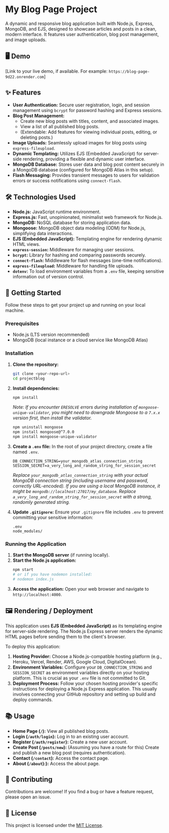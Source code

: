 # My Blog Page Project

A dynamic and responsive blog application built with Node.js, Express, MongoDB, and EJS, designed to showcase articles and posts in a clean, modern interface. It features user authentication, blog post management, and image uploads.

## 🖥️ Demo

[Link to your live demo, if available. For example: `https://blog-page-9d22.onrender.com`]

## ✨ Features

* **User Authentication:** Secure user registration, login, and session management using `bcrypt` for password hashing and Express sessions.
* **Blog Post Management:**
    * Create new blog posts with titles, content, and associated images.
    * View a list of all published blog posts.
    * (Extendable: Add features for viewing individual posts, editing, or deleting posts.)
* **Image Uploads:** Seamlessly upload images for blog posts using `express-fileupload`.
* **Dynamic Templating:** Utilizes EJS (Embedded JavaScript) for server-side rendering, providing a flexible and dynamic user interface.
* **MongoDB Database:** Stores user data and blog post content securely in a MongoDB database (configured for MongoDB Atlas in this setup).
* **Flash Messaging:** Provides transient messages to users for validation errors or success notifications using `connect-flash`.

## 🛠️ Technologies Used

* **Node.js:** JavaScript runtime environment.
* **Express.js:** Fast, unopinionated, minimalist web framework for Node.js.
* **MongoDB:** NoSQL database for storing application data.
* **Mongoose:** MongoDB object data modeling (ODM) for Node.js, simplifying data interactions.
* **EJS (Embedded JavaScript):** Templating engine for rendering dynamic HTML views.
* **`express-session`:** Middleware for managing user sessions.
* **`bcrypt`:** Library for hashing and comparing passwords securely.
* **`connect-flash`:** Middleware for flash messages (one-time notifications).
* **`express-fileupload`:** Middleware for handling file uploads.
* **`dotenv`:** To load environment variables from a `.env` file, keeping sensitive information out of version control.

## 🚀 Getting Started

Follow these steps to get your project up and running on your local machine.

### Prerequisites

* Node.js (LTS version recommended)
* MongoDB (local instance or a cloud service like MongoDB Atlas)

### Installation

1.  **Clone the repository:**
    ```bash
    git clone <your-repo-url>
    cd projectblog
    ```
2.  **Install dependencies:**
    ```bash
    npm install
    ```
    *Note: If you encounter `ERESOLVE` errors during installation of `mongoose-unique-validator`, you might need to downgrade Mongoose to a `7.x.x` version first, then install the validator.*
    ```bash
    npm uninstall mongoose
    npm install mongoose@^7.0.0
    npm install mongoose-unique-validator
    ```
3.  **Create a `.env` file:**
    In the root of your project directory, create a file named `.env`.
    ```
    DB_CONNECTION_STRING=your_mongodb_atlas_connection_string
    SESSION_SECRET=a_very_long_and_random_string_for_session_secret
    ```
    *Replace `your_mongodb_atlas_connection_string` with your actual MongoDB connection string (including username and password, correctly URL-encoded). If you are using a local MongoDB instance, it might be `mongodb://localhost:27017/my_database`.*
    *Replace `a_very_long_and_random_string_for_session_secret` with a strong, randomly generated string.*

4.  **Update `.gitignore`:**
    Ensure your `.gitignore` file includes `.env` to prevent committing your sensitive information:
    ```
    .env
    node_modules/
    ```

### Running the Application

1.  **Start the MongoDB server** (if running locally).
2.  **Start the Node.js application:**
    ```bash
    npm start
    # or if you have nodemon installed:
    # nodemon index.js
    ```
3.  **Access the application:**
    Open your web browser and navigate to `http://localhost:4000`.

## 🖼️ Rendering / Deployment

This application uses **EJS (Embedded JavaScript)** as its templating engine for server-side rendering. The Node.js Express server renders the dynamic HTML pages before sending them to the client's browser.

To deploy this application:

1.  **Hosting Provider:** Choose a Node.js-compatible hosting platform (e.g., Heroku, Vercel, Render, AWS, Google Cloud, DigitalOcean).
2.  **Environment Variables:** Configure your `DB_CONNECTION_STRING` and `SESSION_SECRET` as environment variables directly on your hosting platform. This is crucial as your `.env` file is not committed to Git.
3.  **Deployment Process:** Follow your chosen hosting provider's specific instructions for deploying a Node.js Express application. This usually involves connecting your GitHub repository and setting up build and deploy commands.

## 📚 Usage

* **Home Page (`/`):** View all published blog posts.
* **Login (`/auth/login`):** Log in to an existing user account.
* **Register (`/auth/register`):** Create a new user account.
* **Create Post (`/posts/new`):** (Assuming you have a route for this) Create and publish a new blog post (requires authentication).
* **Contact (`/contact`):** Access the contact page.
* **About (`/about`):):** Access the about page.

## 🤝 Contributing

Contributions are welcome! If you find a bug or have a feature request, please open an issue.

## 📄 License

This project is licensed under the [MIT License](LICENSE).